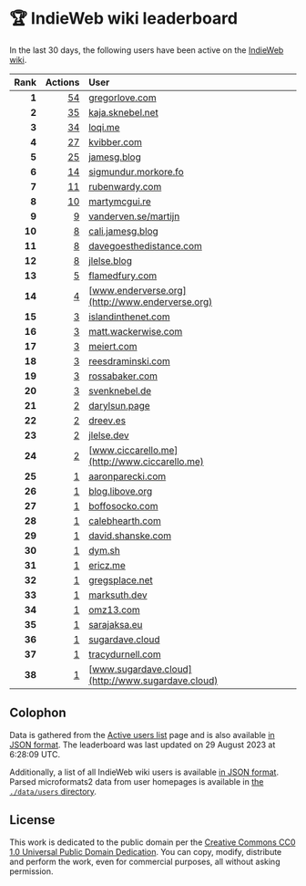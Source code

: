 # 🏆 IndieWeb wiki leaderboard

In the last 30 days, the following users have been active on the [IndieWeb wiki](https://indieweb.org).

| Rank | Actions | User |
|-----:|--------:|:-----|
| **1** | [54](https://indieweb.org/Special:Contributions/Gregorlove.com) | [gregorlove.com](http://gregorlove.com) |
| **2** | [35](https://indieweb.org/Special:Contributions/Kaja.sknebel.net) | [kaja.sknebel.net](http://kaja.sknebel.net) |
| **3** | [34](https://indieweb.org/Special:Contributions/Loqi.me) | [loqi.me](http://loqi.me) |
| **4** | [27](https://indieweb.org/Special:Contributions/Kvibber.com) | [kvibber.com](http://kvibber.com) |
| **5** | [25](https://indieweb.org/Special:Contributions/Jamesg.blog) | [jamesg.blog](http://jamesg.blog) |
| **6** | [14](https://indieweb.org/Special:Contributions/Sigmundur.morkore.fo) | [sigmundur.morkore.fo](http://sigmundur.morkore.fo) |
| **7** | [11](https://indieweb.org/Special:Contributions/Rubenwardy.com) | [rubenwardy.com](http://rubenwardy.com) |
| **8** | [10](https://indieweb.org/Special:Contributions/Martymcgui.re) | [martymcgui.re](http://martymcgui.re) |
| **9** | [9](https://indieweb.org/Special:Contributions/Vanderven.se_martijn) | [vanderven.se/martijn](http://vanderven.se/martijn) |
| **10** | [8](https://indieweb.org/Special:Contributions/Cali.jamesg.blog) | [cali.jamesg.blog](http://cali.jamesg.blog) |
| **11** | [8](https://indieweb.org/Special:Contributions/Davegoesthedistance.com) | [davegoesthedistance.com](http://davegoesthedistance.com) |
| **12** | [8](https://indieweb.org/Special:Contributions/Jlelse.blog) | [jlelse.blog](http://jlelse.blog) |
| **13** | [5](https://indieweb.org/Special:Contributions/Flamedfury.com) | [flamedfury.com](http://flamedfury.com) |
| **14** | [4](https://indieweb.org/Special:Contributions/Www.enderverse.org) | [www.enderverse.org](http://www.enderverse.org) |
| **15** | [3](https://indieweb.org/Special:Contributions/Islandinthenet.com) | [islandinthenet.com](http://islandinthenet.com) |
| **16** | [3](https://indieweb.org/Special:Contributions/Matt.wackerwise.com) | [matt.wackerwise.com](http://matt.wackerwise.com) |
| **17** | [3](https://indieweb.org/Special:Contributions/Meiert.com) | [meiert.com](http://meiert.com) |
| **18** | [3](https://indieweb.org/Special:Contributions/Reesdraminski.com) | [reesdraminski.com](http://reesdraminski.com) |
| **19** | [3](https://indieweb.org/Special:Contributions/Rossabaker.com) | [rossabaker.com](http://rossabaker.com) |
| **20** | [3](https://indieweb.org/Special:Contributions/Svenknebel.de) | [svenknebel.de](http://svenknebel.de) |
| **21** | [2](https://indieweb.org/Special:Contributions/Darylsun.page) | [darylsun.page](http://darylsun.page) |
| **22** | [2](https://indieweb.org/Special:Contributions/Dreev.es) | [dreev.es](http://dreev.es) |
| **23** | [2](https://indieweb.org/Special:Contributions/Jlelse.dev) | [jlelse.dev](http://jlelse.dev) |
| **24** | [2](https://indieweb.org/Special:Contributions/Www.ciccarello.me) | [www.ciccarello.me](http://www.ciccarello.me) |
| **25** | [1](https://indieweb.org/Special:Contributions/Aaronparecki.com) | [aaronparecki.com](http://aaronparecki.com) |
| **26** | [1](https://indieweb.org/Special:Contributions/Blog.libove.org) | [blog.libove.org](http://blog.libove.org) |
| **27** | [1](https://indieweb.org/Special:Contributions/Boffosocko.com) | [boffosocko.com](http://boffosocko.com) |
| **28** | [1](https://indieweb.org/Special:Contributions/Calebhearth.com) | [calebhearth.com](http://calebhearth.com) |
| **29** | [1](https://indieweb.org/Special:Contributions/David.shanske.com) | [david.shanske.com](http://david.shanske.com) |
| **30** | [1](https://indieweb.org/Special:Contributions/Dym.sh) | [dym.sh](http://dym.sh) |
| **31** | [1](https://indieweb.org/Special:Contributions/Ericz.me) | [ericz.me](http://ericz.me) |
| **32** | [1](https://indieweb.org/Special:Contributions/Gregsplace.net) | [gregsplace.net](http://gregsplace.net) |
| **33** | [1](https://indieweb.org/Special:Contributions/Marksuth.dev) | [marksuth.dev](http://marksuth.dev) |
| **34** | [1](https://indieweb.org/Special:Contributions/Omz13.com) | [omz13.com](http://omz13.com) |
| **35** | [1](https://indieweb.org/Special:Contributions/Sarajaksa.eu) | [sarajaksa.eu](http://sarajaksa.eu) |
| **36** | [1](https://indieweb.org/Special:Contributions/Sugardave.cloud) | [sugardave.cloud](http://sugardave.cloud) |
| **37** | [1](https://indieweb.org/Special:Contributions/Tracydurnell.com) | [tracydurnell.com](http://tracydurnell.com) |
| **38** | [1](https://indieweb.org/Special:Contributions/Www.sugardave.cloud) | [www.sugardave.cloud](http://www.sugardave.cloud) |


## Colophon

Data is gathered from the [Active users list](https://indieweb.org/Special:ActiveUsers) page and is also available [in JSON format](https://github.com/jgarber623/indieweb-wiki-leaderboard/blob/main/data/leaderboard.json). The leaderboard was last updated on 29 August 2023 at 6:28:09 UTC.

Additionally, a list of all IndieWeb wiki users is available [in JSON format](https://github.com/jgarber623/indieweb-wiki-leaderboard/blob/main/data/users.json). Parsed microformats2 data from user homepages is available in [the `./data/users` directory](https://github.com/jgarber623/indieweb-wiki-leaderboard/blob/main/data/users).

## License

This work is dedicated to the public domain per the [Creative Commons CC0 1.0 Universal Public Domain Dedication](https://creativecommons.org/publicdomain/zero/1.0/). You can copy, modify, distribute and perform the work, even for commercial purposes, all without asking permission.
